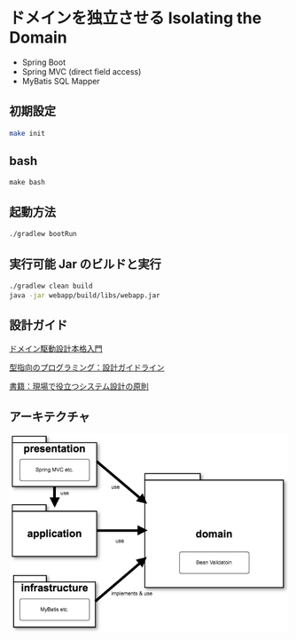 # ドメインを独立させる Isolating the Domain

- Spring Boot
- Spring MVC (direct field access)
- MyBatis SQL Mapper

## 初期設定

```sh
make init
```

## bash

```
make bash
```

## 起動方法

```sh
./gradlew bootRun
```

## 実行可能 Jar のビルドと実行

```sh
./gradlew clean build
java -jar webapp/build/libs/webapp.jar
```

## 設計ガイド

[ドメイン駆動設計本格入門](https://www.slideshare.net/masuda220/ss-137608652)

[型指向のプログラミング：設計ガイドライン](https://github.com/masuda220/business-logic-patterns/wiki/%E8%A8%AD%E8%A8%88%E3%82%AC%E3%82%A4%E3%83%89%E3%83%A9%E3%82%A4%E3%83%B3)

[書籍：現場で役立つシステム設計の原則](https://gihyo.jp/book/2017/978-4-7741-9087-7)

## アーキテクチャ

![アーキテクチャ](architecture.png)

